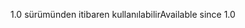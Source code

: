 <span data-ttu-id="c888a-101">1.0 sürümünden itibaren kullanılabilir</span><span class="sxs-lookup"><span data-stu-id="c888a-101">Available since 1.0</span></span>